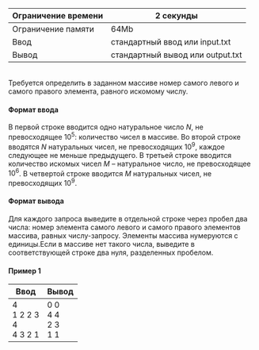 | Ограничение времени 	| 2 секунды                        	|
|---------------------	|----------------------------------	|
| Ограничение памяти  	| 64Mb                             	|
| Ввод                	| стандартный ввод или input.txt   	|
| Вывод               	| стандартный вывод или output.txt 	|

\
Требуется определить в заданном массиве номер самого левого и самого правого элемента, равного искомому числу.

#### Формат ввода ####

В первой строке вводится одно натуральное число $N$, не превосходящее $10^5$: количество чисел в массиве. 
Во второй строке вводятся $N$ натуральных чисел, не превосходящих $10^9$, каждое следующее не меньше предыдущего. 
В третьей строке вводится количество искомых чисел $M$ – натуральное число, не превосходящее $10^6$. 
В четвертой строке вводится $M$ натуральных чисел, не превосходящих $10^9$.

#### Формат вывода ####

Для каждого запроса выведите в отдельной строке через пробел два числа: номер элемента самого левого и самого правого элементов массива, равных числу-запросу. 
Элементы массива нумеруются с единицы.Если в массиве нет такого числа, выведите в соответствующей строке два нуля, разделенных пробелом.

#### Пример 1 ####

| Ввод                             	| Вывод   	|
|----------------------------------	|---------	|
| 4 <br /> 1 2 2 3 <br /> 4 <br /> 4 3 2 1	| 0 0 <br /> 4 4 <br /> 2 3 <br /> 1 1 	| 
